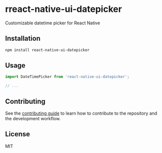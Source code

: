 # rreact-native-ui-datepicker

Customizable datetime picker for React Native

## Installation

```sh
npm install react-native-ui-datepicker
```

## Usage

```js
import DateTimePicker from 'react-native-ui-datepicker';

// ...

```

## Contributing

See the [contributing guide](CONTRIBUTING.md) to learn how to contribute to the repository and the development workflow.

## License

MIT
